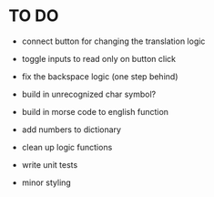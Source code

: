 # TO DO 


- connect button for changing the translation logic 
- toggle inputs to read only on button click

- fix the backspace logic (one step behind)

- build in unrecognized char symbol?

- build in morse code to english function

- add numbers to dictionary 

- clean up logic functions

- write unit tests

- minor styling